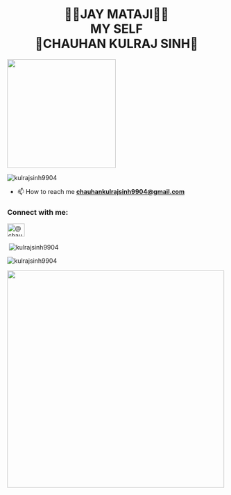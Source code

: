 <h1 align="center">🙏🏻JAY MATAJI🙏🏻<br>MY SELF</br>👑CHAUHAN KULRAJ SINH👑</br></h1>
<img align="center" atl="coding" width="250" src="https://imgs.search.brave.com/dGqTGyHvLpS70fTvDls-k55j1bQ6u6vmrajM4pKNnpY/rs:fit:260:225:1/g:ce/aHR0cHM6Ly90c2U0/Lm1tLmJpbmcubmV0/L3RoP2lkPU9JUC43/dW5sYTBfNTMtUDNh/LXFCMWlLVmJnQUFB/QSZwaWQ9QXBp">
<p align="left"> <img src="https://komarev.com/ghpvc/?username=kulrajsinh9904&label=Profile%20views&color=0e75b6&style=flat" alt="kulrajsinh9904" /> </p>

- 📫 How to reach me **chauhankulrajsinh9904@gmail.com**

<h3 align="left">Connect with me:</h3>
<p align="left">
<a href="https://instagram.com/@chauhan_kulrajsinh_9904" target="blank"><img align="center" src="https://raw.githubusercontent.com/rahuldkjain/github-profile-readme-generator/master/src/images/icons/Social/instagram.svg" alt="@chauhan_kulrajsinh_9904" height="30" width="40" /></a>
</p>

<p>&nbsp;<img align="center" src="https://github-readme-stats.vercel.app/api?username=kulrajsinh9904&show_icons=true&locale=en" alt="kulrajsinh9904" /></p>

<p><img align="center" src="https://github-readme-streak-stats.herokuapp.com/?user=kulrajsinh9904&" alt="kulrajsinh9904" /></p>

<img aling="right" atl="coding" width="500" src="https://holopin.me/chauhan_kulrajsinh">
